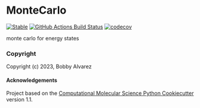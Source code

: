 MonteCarlo
==============================
[//]: # (Badges)
[![Stable](https://img.shields.io/badge/docs-stable-blue.svg)](https://montecarlo-oharray.readthedocs.io/en/latest/)
[![GitHub Actions Build Status](https://github.com/OhArray/MonteCarlo/workflows/CI/badge.svg)](https://github.com/OhArray/MonteCarlo/actions?query=workflow%3ACI)
[![codecov](https://codecov.io/gh/OhArray/MonteCarlo/branch/main/graph/badge.svg)](https://codecov.io/gh/OhArray/MonteCarlo/branch/main)


monte carlo for energy states

### Copyright

Copyright (c) 2023, Bobby Alvarez


#### Acknowledgements
 
Project based on the 
[Computational Molecular Science Python Cookiecutter](https://github.com/molssi/cookiecutter-cms) version 1.1.
